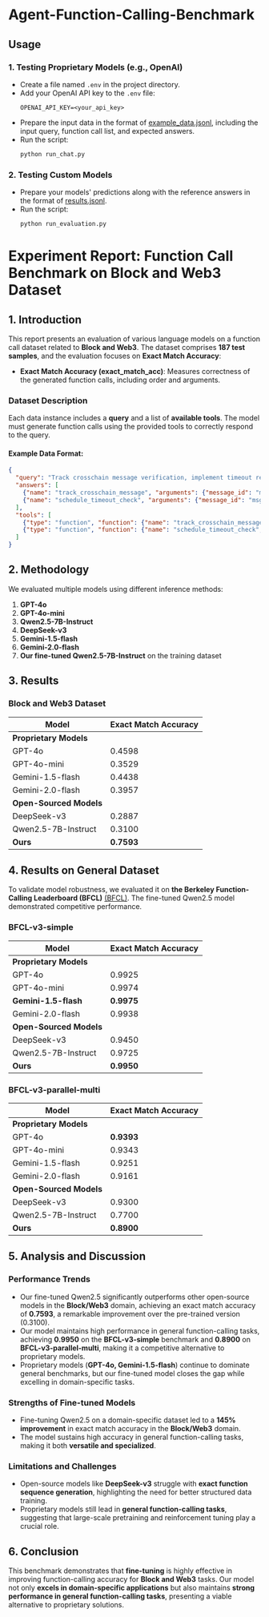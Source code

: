 # Agent-Function-Calling-Benchmark

## Usage

### 1. Testing Proprietary Models (e.g., OpenAI)

- Create a file named `.env` in the project directory.
- Add your OpenAI API key to the `.env` file:
  ```env
  OPENAI_API_KEY=<your_api_key>
  ```
- Prepare the input data in the format of [example\_data.jsonl](./data/example_data.jsonl), including the input query, function call list, and expected answers.
- Run the script:
  ```sh
  python run_chat.py
  ```

### 2. Testing Custom Models

- Prepare your models' predictions along with the reference answers in the format of [results.jsonl](./data/baseline_gpt-4o-mini_results.jsonl).
- Run the script:
  ```sh
  python run_evaluation.py
  ```

# Experiment Report: Function Call Benchmark on Block and Web3 Dataset

## 1. Introduction

This report presents an evaluation of various language models on a function call dataset related to **Block and Web3**. The dataset comprises **187 test samples**, and the evaluation focuses on **Exact Match Accuracy**:

- **Exact Match Accuracy (exact\_match\_acc)**: Measures correctness of the generated function calls, including order and arguments.

### Dataset Description

Each data instance includes a **query** and a list of **available tools**. The model must generate function calls using the provided tools to correctly respond to the query.

#### Example Data Format:

```json
{
  "query": "Track crosschain message verification, implement timeout recovery procedures.",
  "answers": [
    {"name": "track_crosschain_message", "arguments": {"message_id": "msg12345"}},
    {"name": "schedule_timeout_check", "arguments": {"message_id": "msg12345", "timeout": "30"}}
  ],
  "tools": [
    {"type": "function", "function": {"name": "track_crosschain_message", "description": "Track the status of a crosschain message", "parameters": {"type": "object", "properties": {"message_id": {"type": "string"}}}}},
    {"type": "function", "function": {"name": "schedule_timeout_check", "description": "Schedule a timeout check for a message", "parameters": {"type": "object", "properties": {"message_id": {"type": "string"}, "timeout": {"type": "integer"}}}}}
  ]
}
```

## 2. Methodology

We evaluated multiple models using different inference methods:

1. **GPT-4o**
2. **GPT-4o-mini**
3. **Qwen2.5-7B-Instruct**
4. **DeepSeek-v3**
5. **Gemini-1.5-flash**
6. **Gemini-2.0-flash**
7. **Our fine-tuned Qwen2.5-7B-Instruct** on the training dataset

## 3. Results

### Block and Web3 Dataset

| Model                   | Exact Match Accuracy |
| ----------------------- | -------------------- |
| **Proprietary Models**  |                      |
| GPT-4o                  | 0.4598               |
| GPT-4o-mini             | 0.3529               |
| Gemini-1.5-flash        | 0.4438               |
| Gemini-2.0-flash        | 0.3957               |
| **Open-Sourced Models** |                      |
| DeepSeek-v3             | 0.2887               |
| Qwen2.5-7B-Instruct     | 0.3100               |
| **Ours**            | **0.7593**           |

## 4. Results on General Dataset

To validate model robustness, we evaluated it on **the Berkeley Function-Calling Leaderboard (BFCL)** [(BFCL)](https://gorilla.cs.berkeley.edu/blogs/8_berkeley_function_calling_leaderboard.html). The fine-tuned Qwen2.5 model demonstrated competitive performance.

### BFCL-v3-simple

| Model                   | Exact Match Accuracy |
| ----------------------- | -------------------- |
| **Proprietary Models**  |                      |
| GPT-4o                  | 0.9925               |
| GPT-4o-mini             | 0.9974           |
| **Gemini-1.5-flash**       | **0.9975**           |
| Gemini-2.0-flash        | 0.9938               |
| **Open-Sourced Models** |                      |
| DeepSeek-v3             | 0.9450               |
| Qwen2.5-7B-Instruct     | 0.9725               |
| **Ours**                    | **0.9950**           |

### BFCL-v3-parallel-multi

| Model                   | Exact Match Accuracy |
| ----------------------- | -------------------- |
| **Proprietary Models**  |                      |
| GPT-4o                  | **0.9393**           |
| GPT-4o-mini             | 0.9343               |
| Gemini-1.5-flash        | 0.9251               |
| Gemini-2.0-flash        | 0.9161               |
| **Open-Sourced Models** |                      |
| DeepSeek-v3             | 0.9300               |
| Qwen2.5-7B-Instruct     | 0.7700               |
| **Ours**                    | **0.8900**               |

## 5. Analysis and Discussion

### Performance Trends

- Our fine-tuned Qwen2.5 significantly outperforms other open-source models in the **Block/Web3** domain, achieving an exact match accuracy of **0.7593**, a remarkable improvement over the pre-trained version (0.3100).
- Our model maintains high performance in general function-calling tasks, achieving **0.9950** on the **BFCL-v3-simple** benchmark and **0.8900** on **BFCL-v3-parallel-multi**, making it a competitive alternative to proprietary models.
- Proprietary models (**GPT-4o, Gemini-1.5-flash**) continue to dominate general benchmarks, but our fine-tuned model closes the gap while excelling in domain-specific tasks.

### Strengths of Fine-tuned Models

- Fine-tuning Qwen2.5 on a domain-specific dataset led to a **145% improvement** in exact match accuracy in the **Block/Web3** domain.
- The model sustains high accuracy in general function-calling tasks, making it both **versatile and specialized**.

### Limitations and Challenges

- Open-source models like **DeepSeek-v3** struggle with **exact function sequence generation**, highlighting the need for better structured data training.
- Proprietary models still lead in **general function-calling tasks**, suggesting that large-scale pretraining and reinforcement tuning play a crucial role.

## 6. Conclusion

This benchmark demonstrates that **fine-tuning** is highly effective in improving function-calling accuracy for **Block and Web3** tasks. Our model not only **excels in domain-specific applications** but also maintains **strong performance in general function-calling tasks**, presenting a viable alternative to proprietary solutions.

